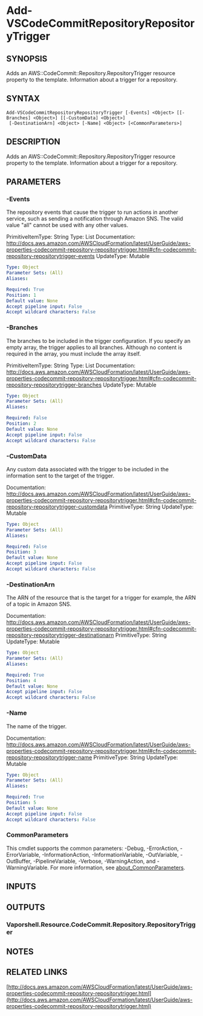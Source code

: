# Add-VSCodeCommitRepositoryRepositoryTrigger

## SYNOPSIS
Adds an AWS::CodeCommit::Repository.RepositoryTrigger resource property to the template.
Information about a trigger for a repository.

## SYNTAX

```
Add-VSCodeCommitRepositoryRepositoryTrigger [-Events] <Object> [[-Branches] <Object>] [[-CustomData] <Object>]
 [-DestinationArn] <Object> [-Name] <Object> [<CommonParameters>]
```

## DESCRIPTION
Adds an AWS::CodeCommit::Repository.RepositoryTrigger resource property to the template.
Information about a trigger for a repository.

## PARAMETERS

### -Events
The repository events that cause the trigger to run actions in another service, such as sending a notification through Amazon SNS.
The valid value "all" cannot be used with any other values.

PrimitiveItemType: String
Type: List
Documentation: http://docs.aws.amazon.com/AWSCloudFormation/latest/UserGuide/aws-properties-codecommit-repository-repositorytrigger.html#cfn-codecommit-repository-repositorytrigger-events
UpdateType: Mutable

```yaml
Type: Object
Parameter Sets: (All)
Aliases:

Required: True
Position: 1
Default value: None
Accept pipeline input: False
Accept wildcard characters: False
```

### -Branches
The branches to be included in the trigger configuration.
If you specify an empty array, the trigger applies to all branches.
Although no content is required in the array, you must include the array itself.

PrimitiveItemType: String
Type: List
Documentation: http://docs.aws.amazon.com/AWSCloudFormation/latest/UserGuide/aws-properties-codecommit-repository-repositorytrigger.html#cfn-codecommit-repository-repositorytrigger-branches
UpdateType: Mutable

```yaml
Type: Object
Parameter Sets: (All)
Aliases:

Required: False
Position: 2
Default value: None
Accept pipeline input: False
Accept wildcard characters: False
```

### -CustomData
Any custom data associated with the trigger to be included in the information sent to the target of the trigger.

Documentation: http://docs.aws.amazon.com/AWSCloudFormation/latest/UserGuide/aws-properties-codecommit-repository-repositorytrigger.html#cfn-codecommit-repository-repositorytrigger-customdata
PrimitiveType: String
UpdateType: Mutable

```yaml
Type: Object
Parameter Sets: (All)
Aliases:

Required: False
Position: 3
Default value: None
Accept pipeline input: False
Accept wildcard characters: False
```

### -DestinationArn
The ARN of the resource that is the target for a trigger for example, the ARN of a topic in Amazon SNS.

Documentation: http://docs.aws.amazon.com/AWSCloudFormation/latest/UserGuide/aws-properties-codecommit-repository-repositorytrigger.html#cfn-codecommit-repository-repositorytrigger-destinationarn
PrimitiveType: String
UpdateType: Mutable

```yaml
Type: Object
Parameter Sets: (All)
Aliases:

Required: True
Position: 4
Default value: None
Accept pipeline input: False
Accept wildcard characters: False
```

### -Name
The name of the trigger.

Documentation: http://docs.aws.amazon.com/AWSCloudFormation/latest/UserGuide/aws-properties-codecommit-repository-repositorytrigger.html#cfn-codecommit-repository-repositorytrigger-name
PrimitiveType: String
UpdateType: Mutable

```yaml
Type: Object
Parameter Sets: (All)
Aliases:

Required: True
Position: 5
Default value: None
Accept pipeline input: False
Accept wildcard characters: False
```

### CommonParameters
This cmdlet supports the common parameters: -Debug, -ErrorAction, -ErrorVariable, -InformationAction, -InformationVariable, -OutVariable, -OutBuffer, -PipelineVariable, -Verbose, -WarningAction, and -WarningVariable. For more information, see [about_CommonParameters](http://go.microsoft.com/fwlink/?LinkID=113216).

## INPUTS

## OUTPUTS

### Vaporshell.Resource.CodeCommit.Repository.RepositoryTrigger
## NOTES

## RELATED LINKS

[http://docs.aws.amazon.com/AWSCloudFormation/latest/UserGuide/aws-properties-codecommit-repository-repositorytrigger.html](http://docs.aws.amazon.com/AWSCloudFormation/latest/UserGuide/aws-properties-codecommit-repository-repositorytrigger.html)

